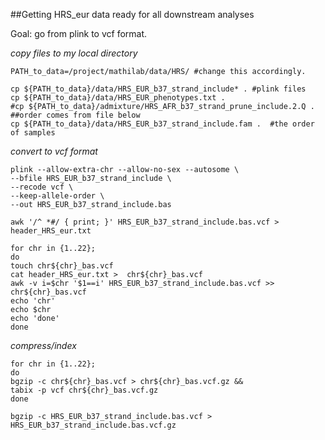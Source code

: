 ##Getting HRS_eur data ready for all downstream analyses

Goal: go from plink to vcf format. 

*copy files to my local directory*
```
PATH_to_data=/project/mathilab/data/HRS/ #change this accordingly.

cp ${PATH_to_data}/data/HRS_EUR_b37_strand_include* . #plink files
cp ${PATH_to_data}/data/HRS_EUR_phenotypes.txt .
#cp ${PATH_to_data}/admixture/HRS_AFR_b37_strand_prune_include.2.Q . ##order comes from file below
cp ${PATH_to_data}/data/HRS_EUR_b37_strand_include.fam .  #the order of samples
```
*convert to vcf format*

```
plink --allow-extra-chr --allow-no-sex --autosome \
--bfile HRS_EUR_b37_strand_include \
--recode vcf \
--keep-allele-order \
--out HRS_EUR_b37_strand_include.bas
```

```
awk '/^ *#/ { print; }' HRS_EUR_b37_strand_include.bas.vcf > header_HRS_eur.txt

for chr in {1..22};
do
touch chr${chr}_bas.vcf
cat header_HRS_eur.txt >  chr${chr}_bas.vcf
awk -v i=$chr '$1==i' HRS_EUR_b37_strand_include.bas.vcf >> chr${chr}_bas.vcf
echo 'chr'
echo $chr
echo 'done'
done
```

*compress/index*
```
for chr in {1..22};
do
bgzip -c chr${chr}_bas.vcf > chr${chr}_bas.vcf.gz &&
tabix -p vcf chr${chr}_bas.vcf.gz
done

bgzip -c HRS_EUR_b37_strand_include.bas.vcf > HRS_EUR_b37_strand_include.bas.vcf.gz
